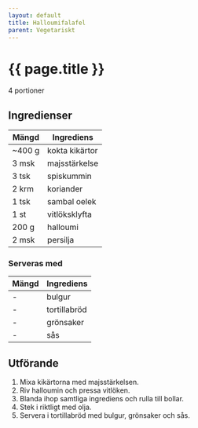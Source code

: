 ```yaml
---
layout: default
title: Halloumifalafel
parent: Vegetariskt
---
```


# {{ page.title }}

4 portioner
## Ingredienser

Mängd|Ingrediens
------------ | -------------
~400 g|kokta kikärtor
3 msk|majsstärkelse
3 tsk|spiskummin
2 krm|koriander
1 tsk|sambal oelek
1 st|vitlöksklyfta
200 g|halloumi
2 msk|persilja


### Serveras med

Mängd| Ingrediens
------------ | -------------
\-|bulgur
\-|tortillabröd
\-|grönsaker
\-|sås

## Utförande
1. Mixa kikärtorna med majsstärkelsen.
2. Riv halloumin och pressa vitlöken.
3. Blanda ihop samtliga ingrediens och rulla till bollar.
4. Stek i riktligt med olja.
5. Servera i tortillabröd med bulgur, grönsaker och sås.
